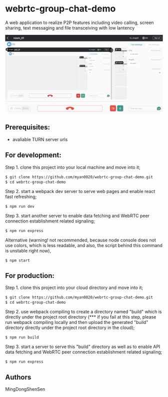# webrtc-group-chat-demo

A web application to realize P2P features including video calling, screen sharing, text messaging and file transceiving with low lantency

![alt text](https://github.com/myan0020/webrtc-group-chat-demo/blob/master/screenshots/screenshot_chat_text.png?raw=true)

## Prerequisites:

* avaliable TURN server urls

## For development:

Step 1. clone this project into your local machine and move into it;
```
$ git clone https://github.com/myan0020/webrtc-group-chat-demo.git
$ cd webrtc-group-chat-demo
```
Step 2. start a webpack dev server to serve web pages and enable react fast refreshing;
```
$ npm run dev
```
Step 3. start another server to enable data fetching and WebRTC peer connection establishment related signaling;
```
$ npm run express
```
Alternative (warning! not recommended, because node console does not use colors, which is less readable, and also, the script behind this command is unstable right now), 
```
$ npm start
```

## For production:

Step 1. clone this project into your cloud directory and move into it;
```
$ git clone https://github.com/myan0020/webrtc-group-chat-demo.git
$ cd webrtc-group-chat-demo
```
Step 2. use webpack compiling to create a directory named "build" which is directly under the project root directory (*** if you fail at this step, please run webpack compiling locally and then upload the generated "build" directory directly under the project root directory in the cloud);
```
$ npm run build
```
Step 3. start a server to serve this "build" directory as well as to enable API data fetching and WebRTC peer connection establishment related signaling;
```
$ npm run express
```

## Authors
MingDongShenSen